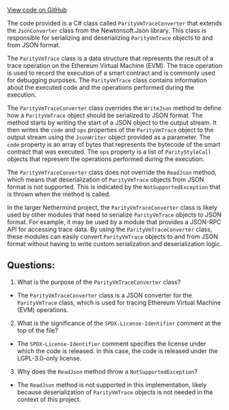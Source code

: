 [View code on GitHub](https://github.com/NethermindEth/nethermind/src/Nethermind/Nethermind.JsonRpc/Modules/Trace/ParityVmTraceConverter.cs)

The code provided is a C# class called `ParityVmTraceConverter` that extends the `JsonConverter` class from the Newtonsoft.Json library. This class is responsible for serializing and deserializing `ParityVmTrace` objects to and from JSON format. 

The `ParityVmTrace` class is a data structure that represents the result of a trace operation on the Ethereum Virtual Machine (EVM). The trace operation is used to record the execution of a smart contract and is commonly used for debugging purposes. The `ParityVmTrace` class contains information about the executed code and the operations performed during the execution.

The `ParityVmTraceConverter` class overrides the `WriteJson` method to define how a `ParityVmTrace` object should be serialized to JSON format. The method starts by writing the start of a JSON object to the output stream. It then writes the `code` and `ops` properties of the `ParityVmTrace` object to the output stream using the `JsonWriter` object provided as a parameter. The `code` property is an array of bytes that represents the bytecode of the smart contract that was executed. The `ops` property is a list of `ParityStyleCall` objects that represent the operations performed during the execution.

The `ParityVmTraceConverter` class does not override the `ReadJson` method, which means that deserialization of `ParityVmTrace` objects from JSON format is not supported. This is indicated by the `NotSupportedException` that is thrown when the method is called.

In the larger Nethermind project, the `ParityVmTraceConverter` class is likely used by other modules that need to serialize `ParityVmTrace` objects to JSON format. For example, it may be used by a module that provides a JSON-RPC API for accessing trace data. By using the `ParityVmTraceConverter` class, these modules can easily convert `ParityVmTrace` objects to and from JSON format without having to write custom serialization and deserialization logic.
## Questions: 
 1. What is the purpose of the `ParityVmTraceConverter` class?
- The `ParityVmTraceConverter` class is a JSON converter for the `ParityVmTrace` class, which is used for tracing Ethereum Virtual Machine (EVM) operations.

2. What is the significance of the `SPDX-License-Identifier` comment at the top of the file?
- The `SPDX-License-Identifier` comment specifies the license under which the code is released. In this case, the code is released under the LGPL-3.0-only license.

3. Why does the `ReadJson` method throw a `NotSupportedException`?
- The `ReadJson` method is not supported in this implementation, likely because deserialization of `ParityVmTrace` objects is not needed in the context of this project.